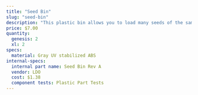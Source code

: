 ```yaml
---
title: "Seed Bin"
slug: "seed-bin"
description: "This plastic bin allows you to load many seeds of the same type into your FarmBot."
price: $7.00
quantity:
  genesis: 2
  xl: 2
specs:
  material: Gray UV stabilized ABS
internal-specs:
  internal part name: Seed Bin Rev A
  vendor: LDO
  cost: $1.38
  component tests: Plastic Part Tests
---
```


